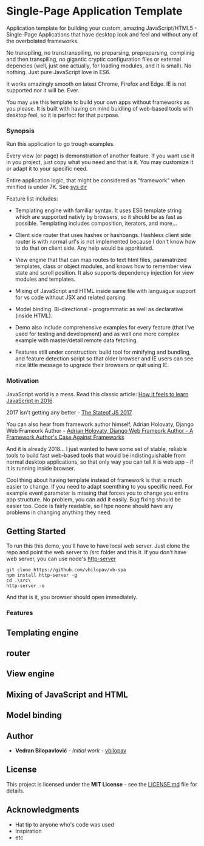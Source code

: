 # Single-Page Application Template

Application template for building your custom, amazing JavaScript/HTML5 - Single-Page Applications that have desktop look and feel and without any of the overbolated frameworks. 

No transpiling, no transtranspiling, no preparsing, prepreparsing, complinig and then transpiling, no gigantic cryptic configuration files or external depencies (well, just one actually, for loading modules, and it is small). No nothing. Just pure JavaScript love in ES6.

It works amazingly smooth on latest Chrome, Firefox and Edge. IE is not supported nor it will be. Ever.

You may use this template to build your own apps without frameworks as you please. It is built with having on mind buidling of web-based tools with desktop feel, so it is perfect for that purpose.

### Synopsis

Run this application to go trough examples. 

Every view (or page) is demonstration of another feature. If you want use it in you project, just copy what you need and that is it. You may customize it or adapt it to your specific need. 

Entire application logic, that might be considered as "framework" when minified is under 7K. See [sys dir](https://github.com/vbilopav/vb-spa/tree/master/src/app/sys)

Feature list includes:

- Templating engine with familiar syntax. It uses ES6 template string which are supported nativly by browsers, so it should be as fast as possible. Templating includes composition, iterators, and more...

- Client side router that uses hashes or hashbangs. Hashless client side router is with normal url's is not implemented because I don't know how to do that on client side. Any help would be appritiated.

- View engine that that can map routes to text html files, paramatrized templates, class or object modules, and knows how to remember view state and scroll position. It also supports dependency injection for view modules and templates.

- Mixing of JavaScript and HTML inside same file with languague support for vs code without JSX and related parsing.

- Model binding. Bi-directional - programmatic as well as declarative (inside HTML).

- Demo also include comprehensive examples for every feature (that I've used for testing and development) and as well one more complex example with master/detail remote data fetching.

- Features still under construction: build tool for minifying and bundling, and feature detection script so that older browser and IE users can see nice little message to upgrade their browsers or quit using IE.

### Motivation

JavaScript world is a mess. Read this classic article: [How it feels to learn JavaScript in 2016](https://hackernoon.com/how-it-feels-to-learn-javascript-in-2016-d3a717dd577f).

2017 isn't getting any better - [The Stateof JS 2017](https://stateofjs.com/2017/introduction/)

You can also hear from framework author himself, Adrian Holovaty, Django Web Frameork Author - [Adrian Holovaty, Django Web Frameork Author - A Framework Author's Case Against Frameworks](https://www.youtube.com/watch?v=k7n2xnOiWI8)

And it is already 2018... I just wanted to have some set of stable, reliable tools to build fast web-based tools that would be indistinguishable from normal desktop applications, so that only way you can tell it is web app - if it is running inside browser. 

Cool thing about having template instead of framework is that is much easier to change. If you need to adapt soemthing to you specific need. For example event parameter is missing that forces you to change you entire app structure. No problem, you can add it easily. Bug fixing should be easier too. Code is fairly readable, so I hpe noone should have any problems in changing anything they need.


## Getting Started

To run this this demo, you'll have to have local web server. Just clone the repo and point the web server to /src folder and this it.
If you don't have web server, you can use node's [http-server](https://www.npmjs.com/package/http-server)

```
git clone https://github.com/vbilopav/vb-spa
npm install http-server -g
cd .\src\
http-server -o
```

And that is it, you browser should open immediately.

### Features

## Templating engine

## router

## View engine

## Mixing of JavaScript and HTML

## Model binding

## Author

* **Vedran Bilopavlović** - *Initial work* - [vbilopav](https://github.com/vbilopav/)


## License

This project is licensed under the **MIT License** - see the [LICENSE.md](LICENSE.md) file for details.

## Acknowledgments

* Hat tip to anyone who's code was used
* Inspiration
* etc
